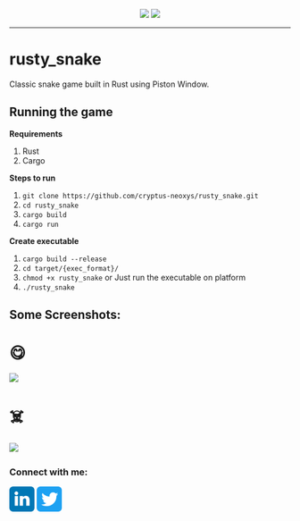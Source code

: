 <p align="center">
  <img height="200px" src="https://www.rust-lang.org/static/images/rust-logo-blk.svg" >
  <img height="160px" src="https://user-images.githubusercontent.com/50591491/138451870-c945a3cb-409a-419b-ad2b-70b820e1866c.png">
  <hr>
</p>
  
# rusty_snake

Classic snake game built in Rust using Piston Window.

## Running the game

**Requirements**
1. Rust
2. Cargo

**Steps to run**
1. ```git clone https://github.com/cryptus-neoxys/rusty_snake.git```
2. ```cd rusty_snake```
3. ```cargo build```
4. ```cargo run```

**Create executable**
1. ```cargo build --release```
2. ```cd target/{exec_format}/```
3. ```chmod +x rusty_snake``` or Just run the executable on platform
4. ```./rusty_snake```

## Some Screenshots:

# 😋

<img height="420px" src ="https://user-images.githubusercontent.com/50591491/137816871-b4c5ab1e-e419-42b7-88c3-e6232665ddeb.png"><br>

# ☠️

<img height="420px" src ="https://user-images.githubusercontent.com/50591491/137816881-866d9397-55a9-44a2-aea5-8176d355f820.png"><br>

### Connect with me:
<a href = https://linkedin.com/in/cryptus_neoxys target='blank'> <img src=https://github.com/edent/SuperTinyIcons/blob/master/images/svg/linkedin.svg height='45' weight='45'/></a>
<a href = https://twitter.com/cryptus_neoxys target='blank'> <img src=https://github.com/edent/SuperTinyIcons/blob/master/images/svg/twitter.svg height='45' weight='45'/></a>
